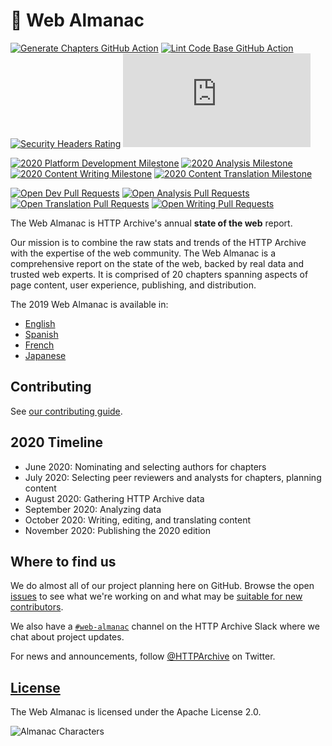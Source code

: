 # 📕 Web Almanac

[![Generate Chapters GitHub Action](https://github.com/HTTPArchive/almanac.httparchive.org/workflows/Generate%20Chapters/badge.svg)](https://github.com/HTTPArchive/almanac.httparchive.org/actions?query=workflow%3A%22Generate+Chapters%22) [![Lint Code Base GitHub Action](https://github.com/HTTPArchive/almanac.httparchive.org/workflows/Lint%20Code%20Base/badge.svg)](https://github.com/HTTPArchive/almanac.httparchive.org/actions?query=workflow%3A%22Lint+Code+Base%22) [![Security Headers Rating](https://img.shields.io/security-headers?url=https%3A%2F%2Falmanac.httparchive.org%2Fen%2F2019%2F)](https://securityheaders.com/?q=https%3A%2F%2Falmanac.httparchive.org%2Fen%2F2019%2F&followRedirects=on) [![TLS Observatory](https://img.shields.io/mozilla-observatory/grade-score/almanac.httparchive.org?publish)](https://observatory.mozilla.org/analyze/almanac.httparchive.org)

[![2020 Platform Development Milestone](https://img.shields.io/github/milestones/progress/HttpArchive/almanac.httparchive.org/8)](https://github.com/HTTPArchive/almanac.httparchive.org/milestone/8) [![2020 Analysis Milestone](https://img.shields.io/github/milestones/progress/HttpArchive/almanac.httparchive.org/9)](https://github.com/HTTPArchive/almanac.httparchive.org/milestone/9) [![2020 Content Writing Milestone](https://img.shields.io/github/milestones/progress/HttpArchive/almanac.httparchive.org/10)](https://github.com/HTTPArchive/almanac.httparchive.org/milestone/10) [![2020 Content Translation Milestone](https://img.shields.io/github/milestones/progress/HttpArchive/almanac.httparchive.org/11)](https://github.com/HTTPArchive/almanac.httparchive.org/milestone/11)

[![Open Dev Pull Requests](https://img.shields.io/github/issues-pr/HTTPArchive/almanac.httparchive.org/development)](https://github.com/HTTPArchive/almanac.httparchive.org/pulls?q=is%3Apr+is%3Aopen+label%3Adevelopment) [![Open Analysis Pull Requests](https://img.shields.io/github/issues-pr/HTTPArchive/almanac.httparchive.org/analysis)](https://github.com/HTTPArchive/almanac.httparchive.org/pulls?q=is%3Apr+is%3Aopen+label%3Aanalysis) [![Open Translation Pull Requests](https://img.shields.io/github/issues-pr/HTTPArchive/almanac.httparchive.org/translation)](https://github.com/HTTPArchive/almanac.httparchive.org/pulls?q=is%3Apr+is%3Aopen+label%3Atranslation) [![Open Writing Pull Requests](https://img.shields.io/github/issues-pr/HTTPArchive/almanac.httparchive.org/writing)](https://github.com/HTTPArchive/almanac.httparchive.org/pulls?q=is%3Apr+is%3Aopen+label%3Awriting)

The Web Almanac is HTTP Archive's annual **state of the web** report.

Our mission is to combine the raw stats and trends of the HTTP Archive with the expertise of the web community. The Web Almanac is a comprehensive report on the state of the web, backed by real data and trusted web experts. It is comprised of 20 chapters spanning aspects of page content, user experience, publishing, and distribution.

The 2019 Web Almanac is available in:
- [English](https://almanac.httparchive.org/en/2019/)
- [Spanish](https://almanac.httparchive.org/es/2019/)
- [French](https://almanac.httparchive.org/fr/2019/)
- [Japanese](https://almanac.httparchive.org/ja/2019/)

## Contributing

See [our contributing guide](CONTRIBUTING.md).

## 2020 Timeline

- June 2020: Nominating and selecting authors for chapters
- July 2020: Selecting peer reviewers and analysts for chapters, planning content
- August 2020: Gathering HTTP Archive data
- September 2020: Analyzing data
- October 2020: Writing, editing, and translating content
- November 2020: Publishing the 2020 edition

## Where to find us

We do almost all of our project planning here on GitHub. Browse the open [issues](https://github.com/HTTPArchive/almanac.httparchive.org/issues) to see what we're working on and what may be [suitable for new contributors](https://github.com/HTTPArchive/almanac.httparchive.org/issues?q=is%3Aissue+is%3Aopen+label%3A%22good+first+issue%22).

We also have a [`#web-almanac`](https://join.slack.com/t/httparchive/shared_invite/zt-45sgwmnb-eDEatOhqssqNAKxxOSLAaA) channel on the HTTP Archive Slack where we chat about project updates.

For news and announcements, follow [@HTTPArchive](https://twitter.com/HTTPArchive) on Twitter.

## [License](https://github.com/HTTPArchive/almanac.httparchive.org/blob/main/LICENSE)

The Web Almanac is licensed under the Apache License 2.0.

![Almanac Characters](https://almanac.httparchive.org/static/images/methodology-characters.png)
